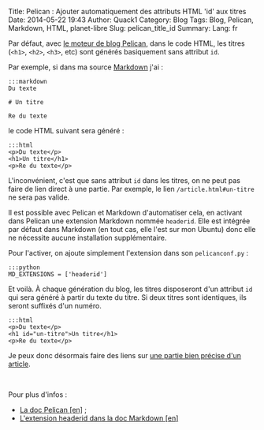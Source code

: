 Title: Pelican : Ajouter automatiquement des attributs HTML 'id' aux titres
Date: 2014-05-22 19:43
Author: Quack1
Category: Blog
Tags: Blog, Pelican, Markdown, HTML, planet-libre
Slug: pelican_title_id
Summary: 
Lang: fr

Par défaut, avec [le moteur de blog Pelican](/tag/pelican.html), dans le code HTML, les titres (`<h1>`, `<h2>`, `<h3>`, etc) sont générés basiquement sans attribut `id`.

Par exemple, si dans ma source [Markdown](/tag/markdown.html) j'ai : 

	:::markdown
	Du texte

	# Un titre

	Re du texte

le code HTML suivant sera généré : 

	:::html
	<p>Du texte</p>
	<h1>Un titre</h1>
	<p>Re du texte</p>

L'inconvénient, c'est que sans attribut `id` dans les titres, on ne peut pas faire de lien direct à une partie. Par exemple, le lien `/article.html#un-titre` ne sera pas valide.

Il est possible avec Pelican et Markdown d'automatiser cela, en activant dans Pelican une extension Markdown nommée `headerid`. Elle est intégrée par défaut dans Markdown (en tout cas, elle l'est sur mon Ubuntu) donc elle ne nécessite aucune installation supplémentaire.

Pour l'activer, on ajoute simplement l'extension dans son `pelicanconf.py` :

	:::python
	MD_EXTENSIONS = ['headerid']

Et voilà. À chaque génération du blog, les titres disposeront d'un attribut `id` qui sera généré à partir du texte du titre. Si deux titres sont identiques, ils seront suffixés d'un numéro.

	:::html
	<p>Du texte</p>
	<h1 id="un-titre">Un titre</h1>
	<p>Re du texte</p>

Je peux donc désormais faire des liens sur [une partie bien précise d'un article](/homemade_guitar_rex.html#et-alors-on-fait-quoi-avec-tout-ca).

&nbsp;

Pour plus d'infos : 

- [La doc Pelican [en]](http://pelican.readthedocs.org/en/latest/settings.html) ;
- [L'extension headerid dans la doc Markdown [en]](http://pythonhosted.org/Markdown/extensions/header_id.html)